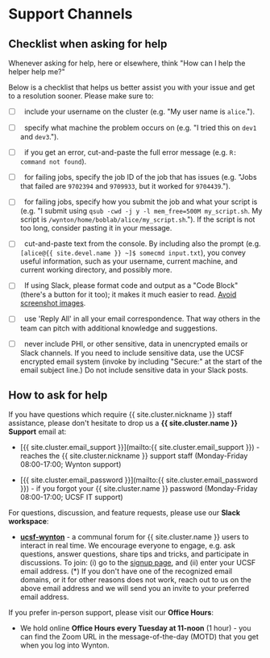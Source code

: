 # Support Channels

## Checklist when asking for help

Whenever asking for help, here or elsewhere, think "How can I help
the helper help me?"  

Below is a checklist that helps us better assist you with your issue
and get to a resolution sooner. Please make sure to:

  * [ ] &nbsp; include your username on the cluster (e.g. "My user
        name is `alice`.").
  
  * [ ] &nbsp; specify what machine the problem occurs on (e.g. "I
        tried this on `dev1` and `dev3`.").

  * [ ] &nbsp; if you get an error, cut-and-paste the full error
        message (e.g. `R: command not found`).

  * [ ] &nbsp; for failing jobs, specify the job ID of the job that
        has issues (e.g. "Jobs that failed are `9702394` and
        `9709933`, but it worked for `9704439`.").

  * [ ] &nbsp; for failing jobs, specify how you submit the job and
        what your script is (e.g. "I submit using `qsub -cwd -j y -l
        mem_free=500M my_script.sh`. My script is
        `/wynton/home/boblab/alice/my_script.sh`.").  If the script is
        not too long, consider pasting it in your message.

  * [ ] &nbsp; cut-and-paste text from the console. By including also
        the prompt (e.g. `[alice@{{ site.devel.name }} ~]$ somecmd
        input.txt`), you convey useful information, such as your
        username, current machine, and current working directory, and
        possibly more.
  
  * [ ] &nbsp; If using Slack, please format code and output as a "Code
        Block" (there's a button for it too); it makes it much easier
        to read.  [Avoid screenshot
        images](/hpc/support/faq.html#avoid-screenshots-when-asking-for-help).
  
  * [ ] &nbsp; use 'Reply All' in all your email correspondence. That
        way others in the team can pitch with additional knowledge and
        suggestions.
  
  * [ ] &nbsp; never include PHI, or other sensitive, data in
        unencrypted emails or Slack channels. If you need to include
        sensitive data, use the UCSF encrypted email system (invoke by
        including "Secure:" at the start of the email subject line.)
        Do not include sensitive data in your Slack posts.
  


## How to ask for help

If you have questions which require {{ site.cluster.nickname }} staff
assistance, please don't hesitate to drop us a **{{ site.cluster.name
}} Support** email at:

   * [{{ site.cluster.email_support }}](mailto:{{
     site.cluster.email_support }}) - reaches the {{
     site.cluster.nickname }} support staff (Monday-Friday
     08:00-17:00; Wynton support)

   * [{{ site.cluster.email_password }}](mailto:{{
     site.cluster.email_password }}) - if you forgot your {{
     site.cluster.name }} password (Monday-Friday 08:00-17:00; UCSF IT
     support)

For questions, discussion, and feature requests, please use our
**Slack workspace**:

   * **[ucsf-wynton](https://ucsf-wynton.slack.com/)** - a communal
     forum for {{ site.cluster.name }} users to interact in real time.
     We encourage everyone to engage, e.g. ask questions, answer
     questions, share tips and tricks, and participate in discussions.
     To join: (i) go to the [signup
     page](https://join.slack.com/t/ucsf-wynton/signup), and (ii)
     enter your UCSF email address. (\*) If you don't have one of the
     recognized email domains, or it for other reasons does not work,
     reach out to us on the above email address and we will send you
     an invite to your preferred email address.

If you prefer in-person support, please visit our **Office Hours**:

   * We hold online **Office Hours every Tuesday at 11-noon** (1
     hour) - you can find the Zoom URL in the message-of-the-day
     (MOTD) that you get when you log into Wynton.

